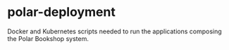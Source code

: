 # polar-deployment
Docker and Kubernetes scripts needed to run the applications composing the Polar Bookshop system.
